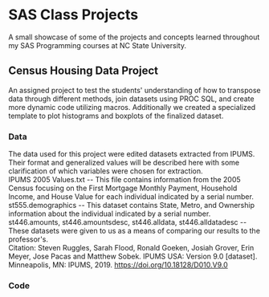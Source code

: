 # SAS Class Projects 
A small showcase of some of the projects and concepts learned throughout my SAS Programming courses at NC State University. 
## Census Housing Data Project
An assigned project to test the students' understanding of how to transpose data through different methods, join datasets using PROC SQL, and create more dynamic code utilizing macros. Additionally we created a specialized template to plot histograms and boxplots of the finalized dataset. 
### Data
The data used for this project were edited datasets extracted from IPUMS. Their format and generalized values will be described here with some clarification of which variables were chosen for extraction. 
<br>
IPUMS 2005 Values.txt -- This file contains information from the 2005 Census focusing on the First Mortgage Monthly Payment, Household Income, and House Value for each individual indicated by a serial number.
<br>
st555.demographics -- This dataset contains State, Metro, and Ownership information about the individual indicated by a serial number.
<br>
st446.amounts, st446.amountsdesc, st446.alldata, st446.alldatadesc -- These datasets were given to us as a means of comparing our results to the professor's.
<br>
Citation:
Steven Ruggles, Sarah Flood, Ronald Goeken, Josiah Grover, Erin Meyer, Jose Pacas and Matthew Sobek. IPUMS USA: Version 9.0 [dataset]. Minneapolis, MN: IPUMS, 2019. https://doi.org/10.18128/D010.V9.0
### Code 
